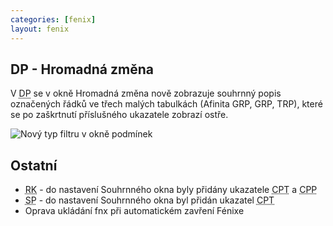 ```yaml
---
categories: [fenix]
layout: fenix
---
```

## DP - Hromadná změna
V  <abbr title="Detailní plán">DP</abbr> se v okně Hromadná změna nově zobrazuje souhrnný popis označených řádků ve třech malých tabulkách (Afinita GRP, GRP, TRP), které se po zaškrtnutí příslušného ukazatele zobrazí ostře.

![Nový typ filtru v okně podmínek]({{site.url}}/data/HZ_podokna2.jpg)

## Ostatní
<ul><li><abbr title="Reachové křivky">RK</abbr> -  do nastavení Souhrnného okna byly přidány ukazatele <abbr title="Cost per Thousand">CPT</abbr> a <abbr title="Cost per Point">CPP</abbr></li>
<li><abbr title="Strategický plán">SP</abbr> - do nastavení Souhrnného okna byl přidán ukazatel <abbr title="Cost per Thousand">CPT</abbr></li>
<li>Oprava ukládání fnx při automatickém zavření Fénixe</li></ul>
